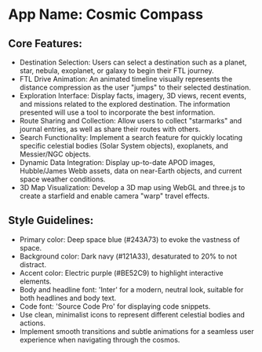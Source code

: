 # **App Name**: Cosmic Compass

## Core Features:

- Destination Selection: Users can select a destination such as a planet, star, nebula, exoplanet, or galaxy to begin their FTL journey.
- FTL Drive Animation: An animated timeline visually represents the distance compression as the user "jumps" to their selected destination.
- Exploration Interface: Display facts, imagery, 3D views, recent events, and missions related to the explored destination. The information presented will use a tool to incorporate the best information.
- Route Sharing and Collection: Allow users to collect "starmarks" and journal entries, as well as share their routes with others.
- Search Functionality: Implement a search feature for quickly locating specific celestial bodies (Solar System objects), exoplanets, and Messier/NGC objects.
- Dynamic Data Integration: Display up-to-date APOD images, Hubble/James Webb assets, data on near-Earth objects, and current space weather conditions.
- 3D Map Visualization: Develop a 3D map using WebGL and three.js to create a starfield and enable camera "warp" travel effects.

## Style Guidelines:

- Primary color: Deep space blue (#243A73) to evoke the vastness of space.
- Background color: Dark navy (#121A33), desaturated to 20% to not distract.
- Accent color: Electric purple (#BE52C9) to highlight interactive elements.
- Body and headline font: 'Inter' for a modern, neutral look, suitable for both headlines and body text.
- Code font: 'Source Code Pro' for displaying code snippets.
- Use clean, minimalist icons to represent different celestial bodies and actions.
- Implement smooth transitions and subtle animations for a seamless user experience when navigating through the cosmos.